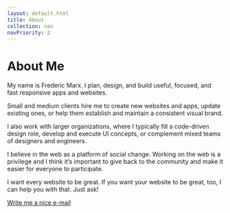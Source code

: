 ```yaml
---
layout: default.html
title: About
collection: nav
navPriority: 2
---
```


# About Me

My name is Frederic Marx. I&nbsp;plan, design, and build useful, focused, and fast responsive apps and&nbsp;websites.

Small and medium clients hire me to create new websites and apps, update existing ones, or help them establish and maintain a consistent visual brand.

I also work with larger organizations, where I typically fill a code-driven design role, develop and execute UI concepts, or complement mixed teams of designers and engineers.

I believe in the web as a platform of social change. Working on the web is a privilege and I think it’s important to give back to the community and make it easier for everyone to participate.

I want every website to be great. If you want your website to be great, too, I can help you with that. Just ask!

[Write me a nice e-mail](mailto://marx.frederic@gmail.com)
